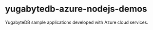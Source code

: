# yugabytedb-azure-nodejs-demos
YugabyteDB sample applications developed with Azure cloud services.
